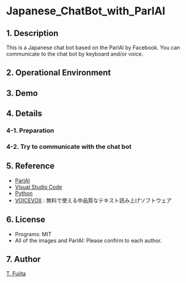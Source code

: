 # Japanese_ChatBot_with_ParlAI
## 1. Description
This is a Japanese chat bot based on the ParlAI by Facebook. You can communicate to the chat bot by keyboard and/or voice.

## 2. Operational Environment

## 3. Demo

## 4. Details

### 4-1. Preparation

### 4-2. Try to communicate with the chat bot

## 5. Reference
- [ParlAI](https://www.parl.ai/)
- [Visual Studio Code](https://code.visualstudio.com/)
- [Python](https://www.python.org/)
- [VOICEVOX](https://voicevox.hiroshiba.jp/) : 無料で使える中品質なテキスト読み上げソフトウェア

## 6. License
- Programs: MIT
- All of the images and ParlAI: Please confirm to each author.

## 7. Author
[T. Fujita](https://github.com/To-Fujita/)
